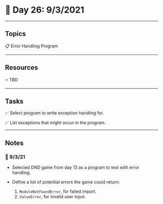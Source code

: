 # :calendar: Day 26: 9/3/2021

---

## Topics

:clipboard: Error Handling Program

---

## Resources

:star: TBD

---

## Tasks

:white_check_mark: Select program to write exception handling for.

:white_check_mark: List exceptions that might occur in the program.

---

## Notes

### :notebook: 9/3/21

- Selected DND game from day 13 as a program to test with error handling.
- Define a list of potential errors the game could return:

    1. `ModuleNotFoundError`, for failed import.
    2. `ValueError`, for invalid user input.
